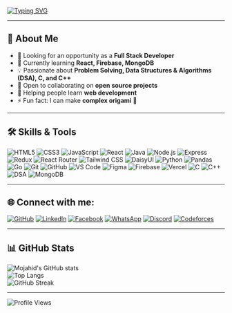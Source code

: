 <!-- Typing Animation -->
[![Typing SVG](https://readme-typing-svg.herokuapp.com?size=24&color=FF5733&width=600&lines=Hello+!+I'm+ABDULLAH+ALL+MOJAHID;Software+Developer+in+the+Making;Full-Stack+Web+Developer+in+Progress;Problem+Solver)](https://git.io/typing-svg)

---

## 🔹 About Me
- 🔭 Looking for an opportunity as a **Full Stack Developer**  
- 🌱 Currently learning **React, Firebase, MongoDB** 
- 💡 Passionate about **Problem Solving, Data Structures & Algorithms (DSA), C, and C++**  
- 👯 Open to collaborating on **open source projects**  
- 🤝 Helping people learn **web development**  
- ⚡ Fun fact: I can make **complex origami** 🦢  

---

## 🛠 Skills & Tools  
![HTML5](https://img.shields.io/badge/HTML5-E34F26?style=for-the-badge&logo=html5&logoColor=white) 
![CSS3](https://img.shields.io/badge/CSS3-1572B6?style=for-the-badge&logo=css3&logoColor=white) 
![JavaScript](https://img.shields.io/badge/JavaScript-F7DF1E?style=for-the-badge&logo=javascript&logoColor=black) 
![React](https://img.shields.io/badge/React-61DAFB?style=for-the-badge&logo=react&logoColor=black) 
![Java](https://img.shields.io/badge/Java-ED8B00?style=for-the-badge&logo=openjdk&logoColor=white)
![Node.js](https://img.shields.io/badge/Node.js-339933?style=for-the-badge&logo=node.js&logoColor=white) 
![Express](https://img.shields.io/badge/Express.js-000000?style=for-the-badge&logo=express&logoColor=white) 
![Redux](https://img.shields.io/badge/Redux-764ABC?style=for-the-badge&logo=redux&logoColor=white) 
![React Router](https://img.shields.io/badge/React_Router-CA4245?style=for-the-badge&logo=react-router&logoColor=white) 
![Tailwind CSS](https://img.shields.io/badge/Tailwind_CSS-06B6D4?style=for-the-badge&logo=tailwind-css&logoColor=white) 
![DaisyUI](https://img.shields.io/badge/DaisyUI-4ADE80?style=for-the-badge&logo=daisyui&logoColor=white) 
![Python](https://img.shields.io/badge/Python-3776AB?style=for-the-badge&logo=python&logoColor=white)
![Pandas](https://img.shields.io/badge/Pandas-150458?style=for-the-badge&logo=pandas&logoColor=white)
![Go](https://img.shields.io/badge/Go-00ADD8?style=for-the-badge&logo=go&logoColor=white)
![Git](https://img.shields.io/badge/Git-F05032?style=for-the-badge&logo=git&logoColor=white) 
![GitHub](https://img.shields.io/badge/GitHub-181717?style=for-the-badge&logo=github&logoColor=white) 
![VS Code](https://img.shields.io/badge/VS_Code-007ACC?style=for-the-badge&logo=visual-studio-code&logoColor=white) 
![Figma](https://img.shields.io/badge/Figma-F24E1E?style=for-the-badge&logo=figma&logoColor=white) 
![Firebase](https://img.shields.io/badge/Firebase-FFCA28?style=for-the-badge&logo=firebase&logoColor=black) 
![Vercel](https://img.shields.io/badge/Vercel-000000?style=for-the-badge&logo=vercel&logoColor=white) 
![C](https://img.shields.io/badge/C-00599C?style=for-the-badge&logo=c&logoColor=white) 
![C++](https://img.shields.io/badge/C++-00599C?style=for-the-badge&logo=cplusplus&logoColor=white) 
![DSA](https://img.shields.io/badge/DSA-FF6F00?style=for-the-badge&logo=google&logoColor=white) 
![MongoDB](https://img.shields.io/badge/MongoDB-47A248?style=for-the-badge&logo=mongodb&logoColor=white)
 
---

 ## 🌐 Connect with me:
[![GitHub](https://img.shields.io/badge/GitHub-000?style=for-the-badge&logo=github)](https://github.com/mojahidmamu) [![LinkedIn](https://img.shields.io/badge/LinkedIn-0077B5?style=for-the-badge&logo=linkedin)](https://www.linkedin.com/feed/) [![Facebook](https://img.shields.io/badge/Facebook-1877F2?style=for-the-badge&logo=facebook&logoColor=white)](https://www.facebook.com/abdullah.all.mojahid.2024) [![WhatsApp](https://img.shields.io/badge/WhatsApp-25D366?style=for-the-badge&logo=whatsapp&logoColor=white)](https://wa.me/8801844797780) [![Discord](https://img.shields.io/badge/Discord-7289DA?style=for-the-badge&logo=discord&logoColor=white)](https://discord.com/users/1256442578509889589) [![Codeforces](https://img.shields.io/badge/Codeforces-445f9d?style=for-the-badge&logo=codeforces&logoColor=white)](https://codeforces.com/profile/Abdullah_all_Mojahid) 

---

## 📊 GitHub Stats  
![Mojahid's GitHub stats](https://github-readme-stats.vercel.app/api?username=mojahidmamu&show_icons=true&theme=radical)  
![Top Langs](https://github-readme-stats.vercel.app/api/top-langs/?username=mojahidmamu&layout=compact&theme=radical)  
![GitHub Streak](https://github-readme-streak-stats.herokuapp.com/?user=mojahidmamu&theme=radical)  

---
![Profile Views](https://komarev.com/ghpvc/?username=mojahidmamu&label=Profile%20Views&color=0e75b6&style=flat)


